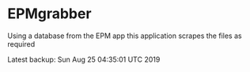 # EPMgrabber
Using a database from the EPM app this application scrapes the files as required


Latest backup: Sun Aug 25 04:35:01 UTC 2019
